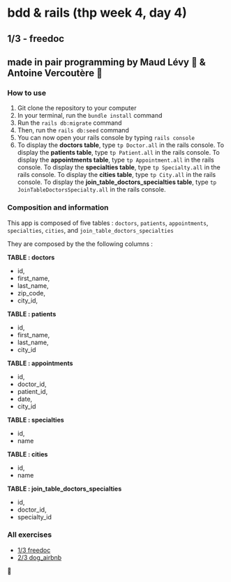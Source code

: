 # bdd & rails (thp week 4, day 4)

## 1/3 - freedoc

## made in pair programming by Maud Lévy :fried_shrimp: & Antoine Vercoutère :poultry_leg:

### How to use

1. Git clone the repository to your computer
2. In your terminal, run the `bundle install` command
3. Run the `rails db:migrate` command
3. Then, run the `rails db:seed` command
4. You can now open your rails console by typing `rails console`
5. To display the **doctors table**, type `tp Doctor.all` in the rails console. To display the **patients table**, type `tp Patient.all` in the rails console. To display the **appointments table**, type `tp Appointment.all` in the rails console. To display the **specialties table**, type `tp Specialty.all` in the rails console. To display the **cities table**, type `tp City.all` in the rails console. To display the **join_table_doctors_specialties table**, type `tp JoinTableDoctorsSpecialty.all` in the rails console.


### Composition and information

This app is composed of five tables : `doctors`, `patients`, `appointments`, `specialties`, `cities`, and `join_table_doctors_specialties`

They are composed by the the following columns :

**TABLE : doctors**
* id,
* first_name,
* last_name,
* zip_code,
* city_id,

**TABLE : patients** 
* id,
* first_name,
* last_name,
* city_id

**TABLE : appointments** 
* id,
* doctor_id,
* patient_id,
* date,
* city_id

**TABLE : specialties** 
* id,
* name

**TABLE : cities** 
* id,
* name

**TABLE : join_table_doctors_specialties** 
* id,
* doctor_id,
* specialty_id

### All exercises

* [1/3 freedoc](https://github.com/mlla0/freedoc "#")
* [2/3 dog_airbnb](https://github.com/mlla0/dog_airbnb "#")

:kiss: